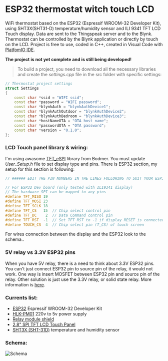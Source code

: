 # ESP32 thermostat witch touch LCD

WiFi thermostat based on the ESP32 (Espressif WROOM-32 Developer Kit), using SHT3X(SHT31-D) temperature/humidity sensor and ILI 9341 TFT LCD Touch display. Data are sent to the Thingspeak server and to the Blynk. Thermostat can be controlled by the Blynk application or directly by touch on the LCD. Project is free to use, coded in C++, created in Visual Code with [PlatfomIO IDE](http://docs.platformio.org/en/latest/ide/vscode.html). 

**The project is not yet complete and is still being developed!**

> To build a project, you need to download all the necessary libraries and create the *settings.cpp* file in the src folder with specific settings:
```c++
// Thermostat project settings
struct Settings
{
    const char *ssid = "WIFI ssid";
    const char *password = "WIFI password";
    const char *blynkAuth = "blynkAuthDevice1";
    const char *blynkAuthOutdoor = "blynkAuthDevice2";
    const char *blynkAuthBedroom = "blynkAuthDevice3";
    const char *hostNameOTA = "OTA host name";
    const char *passwordOTA = "OTA password";
    const char *version = "0.1.0";
};
```

### LCD Touch panel library & wiring:
I'm using awasome [TFT_eSPI](https://github.com/Bodmer/TFT_eSPI) library from Bodmer. You must update *User_Setup.h* file to set display type and pins. There is ESP32 section, my setup for this section is following:

```c++
// ###### EDIT THE PIN NUMBERS IN THE LINES FOLLOWING TO SUIT YOUR ESP32 SETUP   ######

// For ESP32 Dev board (only tested with ILI9341 display)
// The hardware SPI can be mapped to any pins
#define TFT_MISO 19
#define TFT_MOSI 23
#define TFT_SCLK 18
#define TFT_CS   15  // Chip select control pin
#define TFT_DC    2  // Data Command control pin
#define TFT_RST  -1  // Set TFT_RST to -1 if display RESET is connected to ESP32 board RST
#define TOUCH_CS  4  // Chip select pin (T_CS) of touch screen
```

For wires connection between the display and the ESP32 look to the schema..

### 5V relay vs 3.3V ESP32 pins
When you have 5V relay, there is a need to think about 3.3V ESP32 pins. You can't just connect ESP32 pin to source pin of the relay, it would not work. One way is insert MOSFET between ESP32 pin and source pin of the relay. Other solution is just use the 3.3V relay, or solid state relay. More information is [here](https://electronics.stackexchange.com/a/213058).

### Currents list:
* [ESP32](https://www.aliexpress.com/item/ESP-32-ESP-32S-Development-Board-WiFi-Bluetooth-Ultra-Low-Power-Consumption-Dual-Cores-ESP32-Board/32796032726.html) Espressif WROOM-32 Developer Kit
* [HLK-PM01](https://www.aliexpress.com/item/Free-Shippingn-HLK-PM01-AC-DC-220V-to-5V-mini-power-supply-module-intelligent-household-switch/32319515750.html) 220v to 5v power supply
* [Relay module shield](https://www.aliexpress.com/item/Free-Shipping-1PCS-5V-low-level-trigger-One-1-Channel-Relay-Module-interface-Board-Shield-For/32519570562.html)
* [2.8" SPI TFT LCD Touch Panel](https://www.aliexpress.com/item/1pcs-J34-F85-240x320-2-8-SPI-TFT-LCD-Touch-Panel-Serial-Port-Module-with-PCB/32795636902.html)
* [SHT3X (SHT-31D)](https://www.aliexpress.com/item/Free-shipping-SHT31-Temperature-SHT31-D-Humidity-Sensor-module-Breakout-Weather-for-Arduino/32706618932.html) temperature and humidity sensor

### Schema:
![Schema](https://github.com/vitzaoral/esp32_thermostat/blob/master/schema/schema.png)